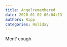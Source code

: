 ```yaml
---
title: Angelremembered
date: 2020-01-02 06:04:13
authors: Ripp
categories: Holiday
---
```


 Men? cough